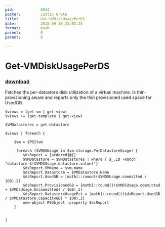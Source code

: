 ```yaml
---
pid:            6034
poster:         Justin Grote
title:          Get-VMDiskUsagePerDS
date:           2015-09-30 23:02:25
format:         posh
parent:         0
parent:         0

---
```


# Get-VMDiskUsagePerDS

### [download](6034.ps1)

Fetches the per-datastore disk utilization of a virtual machine. Is thin-provisioning aware and reports only the thin provisioned used space for UsedGB.

```posh
$views = (get-vm | get-view)
$views += (get-template | get-view)

$VMDatastores = get-datastore

$views | foreach {

    $vm = $PSItem

     foreach ($VMDSUsage in $vm.storage.PerDatastoreUsage) {
        $dsReport = [ordered]@{}
        $VMDatastore = $VMDatastores | where { $_.ID -match "datastore-$($VMDSUsage.datastore.value)"}
        $dsReport.VMName = $vm.name
        $dsReport.Datastore = $VMDatastore.Name
        $dsReport.UsedGB = [math]::round(($VMDSUsage.committed / 1GB),2)
        $dsReport.ProvisionedGB = [math]::round((($VMDSUsage.committed + $VMDSUsage.Uncommitted) / 1GB),2)
        $dsReport.DatastoreUsagePct = [math]::round((($dsReport.UsedGB / $VMDatastore.CapacityGB) * 100),2)
        new-object PSObject -property $dsReport
    }


}
```
